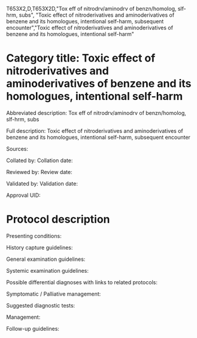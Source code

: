 T653X2,D,T653X2D,"Tox eff of nitrodrv/aminodrv of benzn/homolog, slf-hrm, subs", "Toxic effect of nitroderivatives and aminoderivatives of benzene and its homologues, intentional self-harm, subsequent encounter","Toxic effect of nitroderivatives and aminoderivatives of benzene and its homologues, intentional self-harm"
# Category title: Toxic effect of nitroderivatives and aminoderivatives of benzene and its homologues, intentional self-harm

Abbreviated description: Tox eff of nitrodrv/aminodrv of benzn/homolog, slf-hrm, subs

Full description: Toxic effect of nitroderivatives and aminoderivatives of benzene and its homologues, intentional self-harm, subsequent encounter

Sources:

Collated by:
Collation date:

Reviewed by:
Review date:

Validated by:
Validation date:

Approval UID:

# Protocol description

Presenting conditions:

History capture guidelines:

General examination guidelines:

Systemic examination guidelines:

Possible differential diagnoses with links to related protocols:

Symptomatic / Palliative management:

Suggested diagnostic tests:

Management:

Follow-up guidelines:
